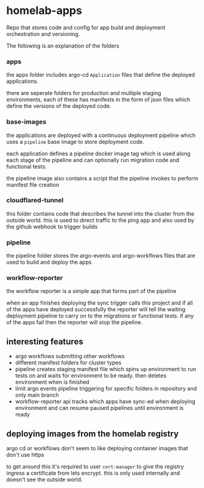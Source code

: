 # homelab-apps

Repo that stores code and config for app build and deployment orchestration and versioning.

The following is an explanation of the folders

### apps

the apps folder includes argo-cd `Application` files that define the deployed applications.

there are seperate folders for production and multiple staging environments, each of these has manifests in the form of json files which define the versions of the deployed code.

### base-images

the applications are deployed with a continuous deployment pipeline which uses a `pipeline` base image to store deployment code. 

each application defines a pipeline docker image tag which is used along each stage of the pipeline and can optionally run migration code and functional tests.

the pipeline image also contains a script that the pipeline invokes to perform manifest file creation

### cloudflared-tunnel

this folder contains code that describes the tunnel into the cluster from the outside world. this is used to direct traffic to the ping app and also used by the github webhook to trigger builds

### pipeline

the pipeline folder stores the argo-events and argo-workflows files that are used to build and deploy the apps

### workflow-reporter

the workflow reporter is a simple app that forms part of the pipeline

when an app finishes deploying the sync trigger calls this project and if all of the apps have deployed successfully the reporter will tell the waiting deployment pipeline to carry on to the migrations or functional tests. if any of the apps fail then the reporter will stop the pipeline.


## interesting features

- argo workflows submitting other workflows
- different manifest folders for cluster types
- pipeline creates staging manifest file which spins up environment to run tests on and waits for environment to be ready. then deletes environment when is finished
- limit argo events pipeline triggering for specific folders in repository and only main branch
- workflow-reporter api tracks which apps have sync-ed when deploying environment and can resume paused pipelines until environment is ready


## deploying images from the homelab registry

argo cd or workflows don't seem to like deploying container images that don't use https

to get around this it's required to user `cert-manager` to give the registry ingress a certificate from lets encrypt. this is only used internally and doesn't see the outside world.